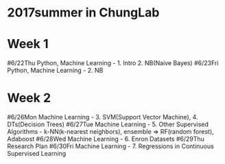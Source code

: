 # 2017summer in ChungLab

# Week 1
#6/22Thu Python, Machine Learning - 1. Intro 2. NB(Naive Bayes)
#6/23Fri Python, Machine Learning - 2. NB

# Week 2
#6/26Mon Machine Learning - 3. SVM(Support Vector Machine), 4. DTs(Decision Trees)
#6/27Tue Machine Learning - 5. Other Supervised Algorithms - k-NN(k-nearest neighbors), ensemble => RF(random forest), Adaboost
#6/28Wed Machine Learning - 6. Enron Datasets 
#6/29Thu Research Plan
#6/30Fri Machine Learning - 7. Regressions in Continuous Supervised Learning
